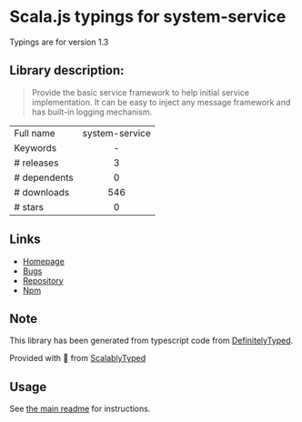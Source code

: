 
# Scala.js typings for system-service

Typings are for version 1.3

## Library description:
> Provide the basic service framework to help initial service implementation.  It can be easy to inject any message framework and has built-in logging mechanism.

|                    |                 |
| ------------------ | :-------------: |
| Full name          | system-service |
| Keywords           | - |
| # releases         | 3 |
| # dependents       | 0 |
| # downloads        | 546 |
| # stars            | 0 |

## Links
- [Homepage](https://github.com/leocwlam/system-service#readme)
- [Bugs](https://github.com/leocwlam/system-service/issues)
- [Repository](https://github.com/leocwlam/system-service)
- [Npm](https://www.npmjs.com/package/system-service)
    


## Note
This library has been generated from typescript code from [DefinitelyTyped](https://definitelytyped.org).

Provided with :purple_heart: from [ScalablyTyped](https://github.com/oyvindberg/ScalablyTyped)

## Usage
See [the main readme](../../readme.md) for instructions.


